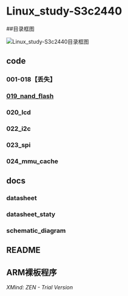# Linux_study-S3c2440
##目录框图

![Linux_study-S3c2440目录框图]("\docs\pictures\doc_list.jpg")

## code

### 001-018【丢失】

### [019_nand_flash](https://github.com/Hyf338/Linux_stuty-S3C2440/tree/master/code/019_nand_flash_016)

### 020_lcd

### 022_i2c

### 023_spi

### 024_mmu_cache

## docs

### datasheet

### datasheet_staty

### schematic_diagram

## README

## ARM裸板程序

*XMind: ZEN - Trial Version*